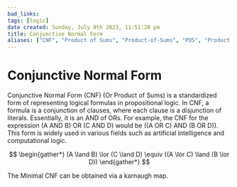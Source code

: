 ```yaml
---
bad_links: 
tags: [logic]
date created: Sunday, July 9th 2023, 11:51:28 pm
title: Conjunctive Normal Form
aliases: ["CNF", "Product of Sums", "Product-of-Sums", "POS", "Product of Sum", "Product-of-Sum"]
---
```


# Conjunctive Normal Form

Conjunctive Normal Form (CNF) (Or Product of Sums) is a standardized form of representing logical formulas in propositional logic. In CNF, a formula is a conjunction of clauses, where each clause is a disjunction of literals. Essentially, it is an AND of ORs. For example, the CNF for the expression (A AND B) OR (C AND D) would be ((A OR C) AND (B OR D)). This form is widely used in various fields such as artificial intelligence and computational logic.

$$
\begin{gather*} 
(A \land B) \lor (C \land D) \equiv ((A \lor C) \land (B \lor D))
\end{gather*}
$$

The Minimal CNF can be obtained via a karnaugh map.